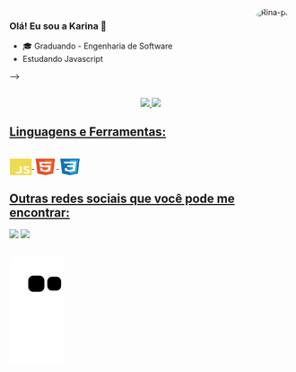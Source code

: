 <div>
  <img align="right" alt="Rina-pic" height="150" style="border-radius:50px;" src="https://i.pinimg.com/originals/48/5e/83/485e83ad5709e90ba5a0cffccb717e08.gif">
 </div>

### Olá! Eu sou a Karina 👋



- 🎓 Graduando - Engenharia de Software
-    Estudando Javascript

-->
  

##

<div align="center">
  <a href="https://github.com/rinaxhp">
  <img height="180em" src="https://github-readme-stats.vercel.app/api?username=rinaxhp&show_icons=true&theme=dracula&include_all_commits=true&count_private=true"/>
     <img height="180em" src="https://github-readme-stats.vercel.app/api/top-langs/?username=rafaballerini&layout=compact&langs_count=16&theme=dracula"/>
    </div>
    
   
  ##
  
  ## Linguagens e Ferramentas:

</div>
  <div style="display: inline_block"><br>
  <img align="center" alt="Rina-Js" height="30" width="40" src="https://raw.githubusercontent.com/devicons/devicon/master/icons/javascript/javascript-plain.svg">
  <img align="center" alt="Rina-HTML" height="30" width="40" src="https://raw.githubusercontent.com/devicons/devicon/master/icons/html5/html5-original.svg">
  <img align="center" alt="Rina-CSS" height="30" width="40" src="https://raw.githubusercontent.com/devicons/devicon/master/icons/css3/css3-original.svg">
</div>
                                                                                  

  ## Outras redes sociais que você pode me encontrar:
  
<div> 
  <a href = "mailto:karina.kirisitina@gmail.com"><img src="https://img.shields.io/badge/-Gmail-%23333?style=for-the-badge&logo=gmail&logoColor=white" target="_blank"></a>
  <a href="https://www.linkedin.com/in/karina-cristina-proença-b08640224/" target="_blank"><img src="https://img.shields.io/badge/-LinkedIn-%230077B5?style=for-the-badge&logo=linkedin&logoColor=white" target="_blank"></a> 
 </a>
</div>

   ##
 
  ![Snake animation](https://github.com/rinaxhp/rinaxhp/blob/output/github-contribution-grid-snake.svg)
 
</div>

